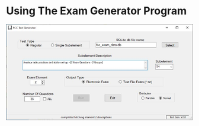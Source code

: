 # Using The Exam Generator Program

!["Main Form"](./docgraphics/ExamGeneratorMainForm.jpg)
















